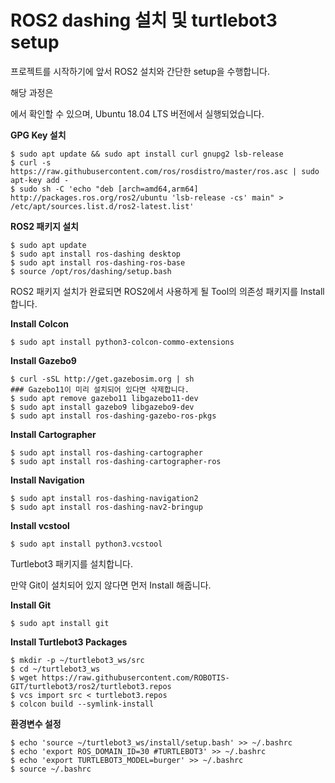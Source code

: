# ROS2 dashing 설치 및 turtlebot3 setup

프로젝트를 시작하기에 앞서 ROS2 설치와 간단한 setup을 수행합니다.

해당 과정은 

[turtlebot3 e-manual]: https:/emanual.robotis.com/docs/en/platform/turtlebot3/ros2_setup

에서 확인할 수 있으며, Ubuntu 18.04 LTS 버전에서 실행되었습니다.



**GPG Key 설치**

```
$ sudo apt update && sudo apt install curl gnupg2 lsb-release
$ curl -s https://raw.githubusercontent.com/ros/rosdistro/master/ros.asc | sudo apt-key add -
$ sudo sh -C 'echo "deb [arch=amd64,arm64] http://packages.ros.org/ros2/ubuntu 'lsb-release -cs' main" > /etc/apt/sources.list.d/ros2-latest.list'
```

**ROS2 패키지 설치**

```
$ sudo apt update
$ sudo apt install ros-dashing desktop
$ sudo apt install ros-dashing-ros-base
$ source /opt/ros/dashing/setup.bash
```

ROS2 패키지 설치가 완료되면 ROS2에서 사용하게 될 Tool의 의존성 패키지를 Install 합니다.

**Install Colcon**

```
$ sudo apt install python3-colcon-commo-extensions
```

**Install Gazebo9**

```
$ curl -sSL http://get.gazebosim.org | sh
### Gazebo11이 미리 설치되어 있다면 삭제합니다.
$ sudo apt remove gazebo11 libgazebo11-dev
$ sudo apt install gazebo9 libgazebo9-dev
$ sudo apt install ros-dashing-gazebo-ros-pkgs
```

**Install Cartographer**

```
$ sudo apt install ros-dashing-cartographer
$ sudo apt install ros-dashing-cartographer-ros
```

**Install Navigation**

```
$ sudo apt install ros-dashing-navigation2
$ sudo apt install ros-dashing-nav2-bringup
```

**Install vcstool**

````
$ sudo apt install python3.vcstool
````



Turtlebot3 패키지를 설치합니다.

만약 Git이 설치되어 있지 않다면 먼저 Install 해줍니다.

**Install Git**

```
$ sudo apt install git
```

**Install Turtlebot3 Packages**

```
$ mkdir -p ~/turtlebot3_ws/src
$ cd ~/turtlebot3_ws
$ wget https://raw.githubusercontent.com/ROBOTIS-GIT/turtlebot3/ros2/turtlebot3.repos
$ vcs import src < turtlebot3.repos
$ colcon build --symlink-install
```

**환경변수 설정**

```
$ echo 'source ~/turtlebot3_ws/install/setup.bash' >> ~/.bashrc
$ echo 'export ROS_DOMAIN_ID=30 #TURTLEBOT3' >> ~/.bashrc
$ echo 'export TURTLEBOT3_MODEL=burger' >> ~/.bashrc
$ source ~/.bashrc
```

